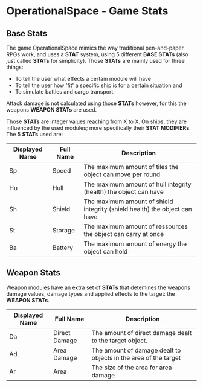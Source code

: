 # OperationalSpace - Game Stats
## Base Stats
The game OperationalSpace mimics the way traditional pen-and-paper RPGs work, and uses a **STAT** system, using 5 different **BASE STATs**
(also just called **STATs** for simplicity).
Those **STATs** are mainly used for three things:
- To tell the user what effects a certain module will have
- To tell the user how 'fit' a specific ship is for a certain situation and 
- To simulate battles and cargo transport.

Attack damage is not calculated using those **STATs** however, for this the weapons **WEAPON STATs** are used.

Those **STATs** are integer values reaching from X to X. On ships, they are influenced by the used modules; more specifically their **STAT MODIFIERs**.
The 5 **STATs** used are:

| Displayed Name | Full Name | Description |
| -------------- | --------- | ----------- |
| Sp             | Speed     | The maximum amount of tiles the object can move per round |
| Hu             | Hull      | The maximum amount of hull integrity (health) the object can have |
| Sh             | Shield    | The maximum amount of shield integrity (shield health) the object can have |
| St             | Storage   | The maximum amount of ressources the object can carry at once |
| Ba             | Battery   | The maximum amount of energy the object can hold |

## Weapon Stats
Weapon modules have an extra set of **STATs** that detemines the weapons damage values, damage types and applied effects to the target: the **WEAPON STATs**.

| Displayed Name | Full Name     | Description |
| -------------- | ------------- | ----------- |
| Da             | Direct Damage | The amount of direct damage dealt to the target object. |
| Ad             | Area Damage   | The amount of damage dealt to objects in the area of the target |
| Ar             | Area          | The size of the area for area damage |
